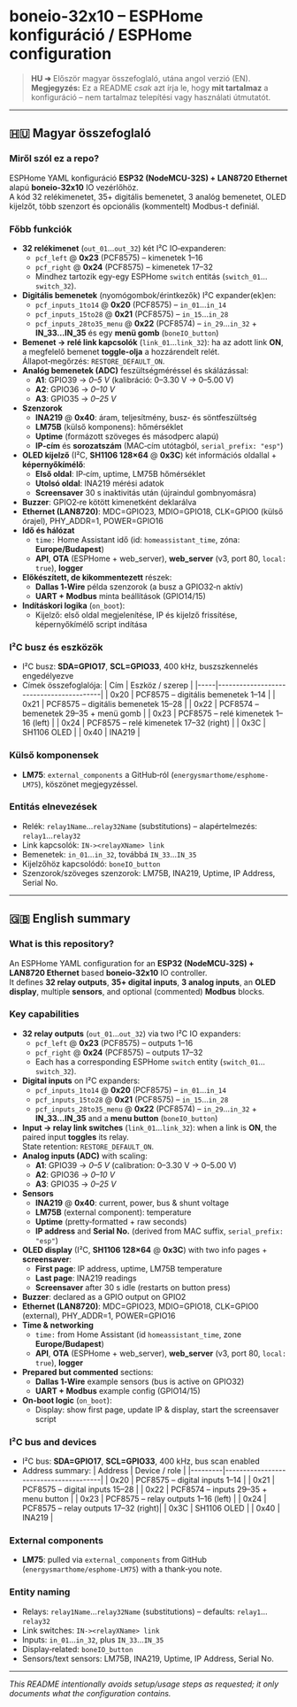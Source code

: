 # boneio-32x10 – ESPHome konfiguráció / ESPHome configuration

> **HU ➜** Először magyar összefoglaló, utána angol verzió (EN).  
> **Megjegyzés:** Ez a README *csak* azt írja le, hogy **mit tartalmaz** a konfiguráció – nem tartalmaz telepítési vagy használati útmutatót.

---

## 🇭🇺 Magyar összefoglaló

### Miről szól ez a repo?
ESPHome YAML konfiguráció **ESP32 (NodeMCU-32S) + LAN8720 Ethernet** alapú **boneio-32x10** IO vezérlőhöz.  
A kód 32 relékimenetet, 35+ digitális bemenetet, 3 analóg bemenetet, OLED kijelzőt, több szenzort és opcionális (kommentelt) Modbus-t definiál.

### Főbb funkciók
- **32 relékimenet** (`out_01`…`out_32`) két I²C IO‑expanderen:
  - `pcf_left` @ **0x23** (PCF8575) – kimenetek 1–16
  - `pcf_right` @ **0x24** (PCF8575) – kimenetek 17–32
  - Mindhez tartozik egy-egy ESPHome `switch` entitás (`switch_01`…`switch_32`).
- **Digitális bemenetek** (nyomógombok/érintkezők) I²C expander(ek)en:
  - `pcf_inputs_1to14` @ **0x20** (PCF8575) – `in_01`…`in_14`
  - `pcf_inputs_15to28` @ **0x21** (PCF8575) – `in_15`…`in_28`
  - `pcf_inputs_28to35_menu` @ **0x22** (PCF8574) – `in_29`…`in_32` + **IN_33…IN_35** és egy **menü gomb** (`boneIO_button`)
- **Bemenet → relé link kapcsolók** (`link_01`…`link_32`): ha az adott link **ON**, a megfelelő bemenet **toggle-olja** a hozzárendelt relét.  
  Állapot‑megőrzés: `RESTORE_DEFAULT_ON`.
- **Analóg bemenetek (ADC)** feszültségméréssel és skálázással:
  - **A1**: GPIO39 → *0–5 V* (kalibráció: 0–3.30 V → 0–5.00 V)
  - **A2**: GPIO36 → *0–10 V*
  - **A3**: GPIO35 → *0–25 V*
- **Szenzorok**
  - **INA219** @ **0x40**: áram, teljesítmény, busz‑ és söntfeszültség
  - **LM75B** (külső komponens): hőmérséklet
  - **Uptime** (formázott szöveges és másodperc alapú)
  - **IP‑cím** és **sorozatszám** (MAC‑cím utótagból, `serial_prefix: "esp"`)
- **OLED kijelző** (I²C, **SH1106 128×64** @ **0x3C**) két információs oldallal + **képernyőkímélő**:
  - **Első oldal**: IP‑cím, uptime, LM75B hőmérséklet
  - **Utolsó oldal**: INA219 mérési adatok
  - **Screensaver** 30 s inaktivitás után (újraindul gombnyomásra)
- **Buzzer**: GPIO2‑re kötött kimenetként deklarálva
- **Ethernet (LAN8720)**: MDC=GPIO23, MDIO=GPIO18, CLK=GPIO0 (külső órajel), PHY_ADDR=1, POWER=GPIO16
- **Idő és hálózat**
  - `time:` Home Assistant idő (id: `homeassistant_time`, zóna: **Europe/Budapest**)
  - **API**, **OTA** (ESPHome + web_server), **web_server** (v3, port 80, `local: true`), **logger**
- **Előkészített, de kikommentezett** részek:
  - **Dallas 1‑Wire** példa szenzorok (a busz a GPIO32‑n aktív)
  - **UART + Modbus** minta beállítások (GPIO14/15)
- **Indításkori logika** (`on_boot`):
  - Kijelző: első oldal megjelenítése, IP és kijelző frissítése, képernyőkímélő script indítása

### I²C busz és eszközök
- I²C busz: **SDA=GPIO17**, **SCL=GPIO33**, 400 kHz, buszszkennelés engedélyezve
- Címek összefoglalója:
  | Cím | Eszköz / szerep                         |
  |-----|-----------------------------------------|
  | 0x20 | PCF8575 – digitális bemenetek 1–14     |
  | 0x21 | PCF8575 – digitális bemenetek 15–28    |
  | 0x22 | PCF8574 – bemenetek 29–35 + menü gomb  |
  | 0x23 | PCF8575 – relé kimenetek 1–16 (left)   |
  | 0x24 | PCF8575 – relé kimenetek 17–32 (right) |
  | 0x3C | SH1106 OLED                            |
  | 0x40 | INA219                                 |

### Külső komponensek
- **LM75**: `external_components` a GitHub‑ról (`energysmarthome/esphome-LM75`), köszönet megjegyzéssel.

### Entitás elnevezések
- Relék: `relay1Name`…`relay32Name` (substitutions) – alapértelmezés: `relay1`…`relay32`
- Link kapcsolók: `IN-><relayXName> link`
- Bemenetek: `in_01`…`in_32`, továbbá `IN_33`…`IN_35`
- Kijelzőhöz kapcsolódó: `boneIO_button`
- Szenzorok/szöveges szenzorok: LM75B, INA219, Uptime, IP Address, Serial No.

---

## 🇬🇧 English summary

### What is this repository?
An ESPHome YAML configuration for an **ESP32 (NodeMCU‑32S) + LAN8720 Ethernet** based **boneio‑32x10** IO controller.  
It defines **32 relay outputs**, **35+ digital inputs**, **3 analog inputs**, an **OLED display**, multiple **sensors**, and optional (commented) **Modbus** blocks.

### Key capabilities
- **32 relay outputs** (`out_01`…`out_32`) via two I²C IO expanders:
  - `pcf_left` @ **0x23** (PCF8575) – outputs 1–16
  - `pcf_right` @ **0x24** (PCF8575) – outputs 17–32
  - Each has a corresponding ESPHome `switch` entity (`switch_01`…`switch_32`).
- **Digital inputs** on I²C expanders:
  - `pcf_inputs_1to14` @ **0x20** (PCF8575) – `in_01`…`in_14`
  - `pcf_inputs_15to28` @ **0x21** (PCF8575) – `in_15`…`in_28`
  - `pcf_inputs_28to35_menu` @ **0x22** (PCF8574) – `in_29`…`in_32` + **IN_33…IN_35** and a **menu button** (`boneIO_button`)
- **Input → relay link switches** (`link_01`…`link_32`): when a link is **ON**, the paired input **toggles** its relay.  
  State retention: `RESTORE_DEFAULT_ON`.
- **Analog inputs (ADC)** with scaling:
  - **A1**: GPIO39 → *0–5 V* (calibration: 0–3.30 V → 0–5.00 V)
  - **A2**: GPIO36 → *0–10 V*
  - **A3**: GPIO35 → *0–25 V*
- **Sensors**
  - **INA219** @ **0x40**: current, power, bus & shunt voltage
  - **LM75B** (external component): temperature
  - **Uptime** (pretty‑formatted + raw seconds)
  - **IP address** and **Serial No.** (derived from MAC suffix, `serial_prefix: "esp"`)
- **OLED display** (I²C, **SH1106 128×64** @ **0x3C**) with two info pages + **screensaver**:
  - **First page**: IP address, uptime, LM75B temperature
  - **Last page**: INA219 readings
  - **Screensaver** after 30 s idle (restarts on button press)
- **Buzzer**: declared as a GPIO output on GPIO2
- **Ethernet (LAN8720)**: MDC=GPIO23, MDIO=GPIO18, CLK=GPIO0 (external), PHY_ADDR=1, POWER=GPIO16
- **Time & networking**
  - `time:` from Home Assistant (id `homeassistant_time`, zone **Europe/Budapest**)
  - **API**, **OTA** (ESPHome + web_server), **web_server** (v3, port 80, `local: true`), **logger**
- **Prepared but commented** sections:
  - **Dallas 1‑Wire** example sensors (bus is active on GPIO32)
  - **UART + Modbus** example config (GPIO14/15)
- **On‑boot logic** (`on_boot`):
  - Display: show first page, update IP & display, start the screensaver script

### I²C bus and devices
- I²C bus: **SDA=GPIO17**, **SCL=GPIO33**, 400 kHz, bus scan enabled
- Address summary:
  | Address | Device / role                         |
  |---------|---------------------------------------|
  | 0x20    | PCF8575 – digital inputs 1–14        |
  | 0x21    | PCF8575 – digital inputs 15–28       |
  | 0x22    | PCF8574 – inputs 29–35 + menu button |
  | 0x23    | PCF8575 – relay outputs 1–16 (left)  |
  | 0x24    | PCF8575 – relay outputs 17–32 (right)|
  | 0x3C    | SH1106 OLED                           |
  | 0x40    | INA219                                |

### External components
- **LM75**: pulled via `external_components` from GitHub (`energysmarthome/esphome-LM75`) with a thank‑you note.

### Entity naming
- Relays: `relay1Name`…`relay32Name` (substitutions) – defaults: `relay1`…`relay32`
- Link switches: `IN-><relayXName> link`
- Inputs: `in_01`…`in_32`, plus `IN_33`…`IN_35`
- Display‑related: `boneIO_button`
- Sensors/text sensors: LM75B, INA219, Uptime, IP Address, Serial No.

---

*This README intentionally avoids setup/usage steps as requested; it only documents what the configuration contains.*
